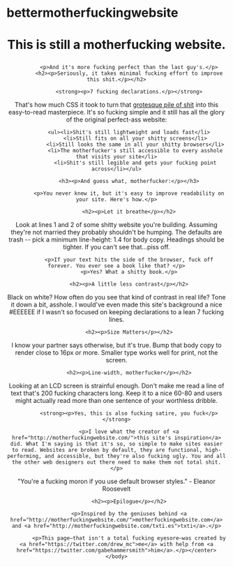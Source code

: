 # bettermotherfuckingwebsite
<!DOCTYPE html>
<html>
<head>
    <meta charset="utf-8"/>
    <title>Bettermotherfuckingwebsite</title>
    </head>
    <body>
        <center><h1><p>This is still a motherfucking website.</p></h1>

            <p>And it's more fucking perfect than the last guy's.</p>
            <h2><p>Seriously, it takes minimal fucking effort to improve this shit.</p></h2>

            <strong><p>7 fucking declarations.</p></strong>

<p>That's how much CSS it took to turn that <a href="http://motherfuckingwebsite.com/">grotesque pile of shit</a> into this easy-to-read masterpiece. It's so fucking simple and it still has all the glory of the original perfect-ass website:</p>

            <ul><li>Shit's still lightweight and loads fast</li>
                <li>Still fits on all your shitty screens</li>
                <li>Still looks the same in all your shitty browsers</li>
                <li>The motherfucker's still accessible to every asshole that visits your site</li>
                <li>Shit's still legible and gets your fucking point across</li></ul>

            <h3><p>And guess what, motherfucker:</p></h3>

            <p>You never knew it, but it's easy to improve readability on your site. Here's how.</p>

            <h2><p>Let it breathe</p></h2>
<p>Look at lines 1 and 2 of some shitty website you're building. Assuming they're not married they probably shouldn't be humping. The defaults are trash -- pick a minimum line-height: 1.4 for body copy. Headings should be tighter. If you can't see that...piss off.</p>

            <p>If your text hits the side of the browser, fuck off forever. You ever see a book like that? </p>
            <p>Yes? What a shitty book.</p>

            <h2><p>A little less contrast</p></h2>

<p>Black on white? How often do you see that kind of contrast in real life? Tone it down a bit, asshole. I would've even made this site's background a nice #EEEEEE if I wasn't so focused on keeping declarations to a lean 7 fucking lines.</p>

            <h2><p>Size Matters</p></h2>

<p>I know your partner says otherwise, but it's true. Bump that body copy to render close to 16px or more. Smaller type works well for print, not the screen.</p>

            <h2><p>Line-width, motherfucker</p></h2>

<p>Looking at an LCD screen is strainful enough. Don't make me read a line of text that's 200 fucking characters long. Keep it to a nice 60-80 and users might actually read more than one sentence of your worthless dribble.</p>

            <strong><p>Yes, this is also fucking satire, you fuck</p></strong>

            <p>I love what the creator of <a href="http://motherfuckingwebsite.com/">this site's inspiration</a> did. What I'm saying is that it's so, so simple to make sites easier to read. Websites are broken by default, they are functional, high-performing, and accessible, but they're also fucking ugly. You and all the other web designers out there need to make them not total shit.</p>

<p>"You're a fucking moron if you use default browser styles."
    - Eleanor Roosevelt</p>

            <h2><p>Epilogue</p></h2>

            <p>Inspired by the geniuses behind <a href="http://motherfuckingwebsite.com/">motherfuckingwebsite.com</a> and <a href="http://motherfuckingwebsite.com/txti.es">txti</a>.</p>

            <p>This page—that isn't a total fucking eyesore—was created by <a href="https://twitter.com/drew_mc">me</a> with help from <a href="https://twitter.com/gabehammersmith">him</a>.</p></center>
    </body>
</html>
